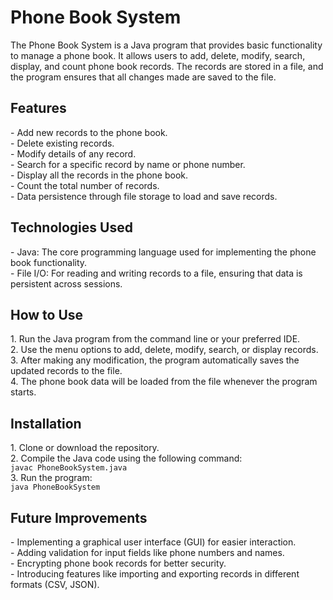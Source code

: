 <h1>Phone Book System</h1>
<p>
    The Phone Book System is a Java program that provides basic functionality to manage a phone book.
    It allows users to add, delete, modify, search, display, and count phone book records. 
    The records are stored in a file, and the program ensures that all changes made are saved to the file.
</p>

<h2>Features</h2>
<p>
    - Add new records to the phone book.<br>
    - Delete existing records.<br>
    - Modify details of any record.<br>
    - Search for a specific record by name or phone number.<br>
    - Display all the records in the phone book.<br>
    - Count the total number of records.<br>
    - Data persistence through file storage to load and save records.
</p>

<h2>Technologies Used</h2>
<p>
    - Java: The core programming language used for implementing the phone book functionality.<br>
    - File I/O: For reading and writing records to a file, ensuring that data is persistent across sessions.
</p>

<h2>How to Use</h2>
<p>
    1. Run the Java program from the command line or your preferred IDE.<br>
    2. Use the menu options to add, delete, modify, search, or display records.<br>
    3. After making any modification, the program automatically saves the updated records to the file.<br>
    4. The phone book data will be loaded from the file whenever the program starts.
</p>

<h2>Installation</h2>
<p>
    1. Clone or download the repository.<br>
    2. Compile the Java code using the following command:<br>
       <code>javac PhoneBookSystem.java</code><br>
    3. Run the program:<br>
       <code>java PhoneBookSystem</code>
</p>

<h2>Future Improvements</h2>
<p>
    - Implementing a graphical user interface (GUI) for easier interaction.<br>
    - Adding validation for input fields like phone numbers and names.<br>
    - Encrypting phone book records for better security.<br>
    - Introducing features like importing and exporting records in different formats (CSV, JSON).
</p>
